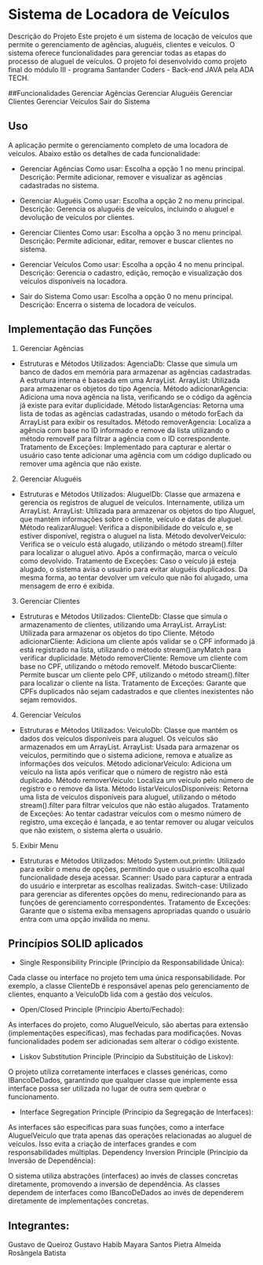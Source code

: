 # Sistema de Locadora de Veículos


Descrição do Projeto
Este projeto é um sistema de locação de veículos que permite o gerenciamento de agências, aluguéis, clientes e veículos. O sistema oferece funcionalidades para gerenciar todas as etapas do processo de aluguel de veículos. O projeto foi desenvolvido como projeto final do módulo III - programa Santander Coders - Back-end JAVA pela ADA TECH.

##Funcionalidades
Gerenciar Agências
Gerenciar Aluguéis
Gerenciar Clientes
Gerenciar Veículos
Sair do Sistema


## Uso

A aplicação permite o gerenciamento completo de uma locadora de veículos. Abaixo estão os detalhes de cada funcionalidade:

- Gerenciar Agências
Como usar: Escolha a opção 1 no menu principal.
Descrição: Permite adicionar, remover e visualizar as agências cadastradas no sistema.

- Gerenciar Aluguéis
Como usar: Escolha a opção 2 no menu principal.
Descrição: Gerencia os aluguéis de veículos, incluindo o aluguel e devolução de veículos por clientes.

- Gerenciar Clientes
Como usar: Escolha a opção 3 no menu principal.
Descrição: Permite adicionar, editar, remover e buscar clientes no sistema.

- Gerenciar Veículos
Como usar: Escolha a opção 4 no menu principal.
Descrição: Gerencia o cadastro, edição, remoção e visualização dos veículos disponíveis na locadora.

- Sair do Sistema
Como usar: Escolha a opção 0 no menu principal.
Descrição: Encerra o sistema de locadora de veículos.


## Implementação das Funções

1. Gerenciar Agências

- Estruturas e Métodos Utilizados:
AgenciaDb: Classe que simula um banco de dados em memória para armazenar as agências cadastradas. A estrutura interna é baseada em uma ArrayList<Agencia>.
ArrayList: Utilizada para armazenar os objetos do tipo Agencia.
Método adicionarAgencia: Adiciona uma nova agência na lista, verificando se o código da agência já existe para evitar duplicidade.
Método listarAgencias: Retorna uma lista de todas as agências cadastradas, usando o método forEach da ArrayList para exibir os resultados.
Método removerAgencia: Localiza a agência com base no ID informado e remove da lista utilizando o método removeIf para filtrar a agência com o ID correspondente.
Tratamento de Exceções: Implementado para capturar e alertar o usuário caso tente adicionar uma agência com um código duplicado ou remover uma agência que não existe.

2. Gerenciar Aluguéis
- Estruturas e Métodos Utilizados:
AluguelDb: Classe que armazena e gerencia os registros de aluguel de veículos. Internamente, utiliza um ArrayList<Aluguel>.
ArrayList: Utilizada para armazenar os objetos do tipo Aluguel, que mantém informações sobre o cliente, veículo e datas de aluguel.
Método realizarAluguel: Verifica a disponibilidade do veículo e, se estiver disponível, registra o aluguel na lista.
Método devolverVeiculo: Verifica se o veículo está alugado, utilizando o método stream().filter para localizar o aluguel ativo. Após a confirmação, marca o veículo como devolvido.
Tratamento de Exceções: Caso o veículo já esteja alugado, o sistema avisa o usuário para evitar aluguéis duplicados. Da mesma forma, ao tentar devolver um veículo que não foi alugado, uma mensagem de erro é exibida.

3. Gerenciar Clientes
- Estruturas e Métodos Utilizados:
ClienteDb: Classe que simula o armazenamento de clientes, utilizando uma ArrayList<Cliente>.
ArrayList: Utilizada para armazenar os objetos do tipo Cliente.
Método adicionarCliente: Adiciona um cliente após validar se o CPF informado já está registrado na lista, utilizando o método stream().anyMatch para verificar duplicidade.
Método removerCliente: Remove um cliente com base no CPF, utilizando o método removeIf.
Método buscarCliente: Permite buscar um cliente pelo CPF, utilizando o método stream().filter para localizar o cliente na lista.
Tratamento de Exceções: Garante que CPFs duplicados não sejam cadastrados e que clientes inexistentes não sejam removidos.

4. Gerenciar Veículos
- Estruturas e Métodos Utilizados:
VeiculoDb: Classe que mantém os dados dos veículos disponíveis para aluguel. Os veículos são armazenados em um ArrayList<Veiculo>.
ArrayList: Usada para armazenar os veículos, permitindo que o sistema adicione, remova e atualize as informações dos veículos.
Método adicionarVeiculo: Adiciona um veículo na lista após verificar que o número de registro não está duplicado.
Método removerVeiculo: Localiza um veículo pelo número de registro e o remove da lista.
Método listarVeiculosDisponiveis: Retorna uma lista de veículos disponíveis para aluguel, utilizando o método stream().filter para filtrar veículos que não estão alugados.
Tratamento de Exceções: Ao tentar cadastrar veículos com o mesmo número de registro, uma exceção é lançada, e ao tentar remover ou alugar veículos que não existem, o sistema alerta o usuário.

5. Exibir Menu
- Estruturas e Métodos Utilizados:
Método System.out.println: Utilizado para exibir o menu de opções, permitindo que o usuário escolha qual funcionalidade deseja acessar.
Scanner: Usado para capturar a entrada do usuário e interpretar as escolhas realizadas.
Switch-case: Utilizado para gerenciar as diferentes opções do menu, redirecionando para as funções de gerenciamento correspondentes.
Tratamento de Exceções: Garante que o sistema exiba mensagens apropriadas quando o usuário entra com uma opção inválida no menu.

## Princípios SOLID aplicados

* Single Responsibility Principle (Princípio da Responsabilidade Única):

Cada classe ou interface no projeto tem uma única responsabilidade. Por exemplo, a classe ClienteDb é responsável apenas pelo gerenciamento de clientes, enquanto a VeiculoDb lida com a gestão dos veículos.

* Open/Closed Principle (Princípio Aberto/Fechado):

As interfaces do projeto, como AluguelVeiculo, são abertas para extensão (implementações específicas), mas fechadas para modificações. Novas funcionalidades podem ser adicionadas sem alterar o código existente.

* Liskov Substitution Principle (Princípio da Substituição de Liskov):

O projeto utiliza corretamente interfaces e classes genéricas, como IBancoDeDados<T>, garantindo que qualquer classe que implemente essa interface possa ser utilizada no lugar de outra sem quebrar o funcionamento.

* Interface Segregation Principle (Princípio da Segregação de Interfaces):

As interfaces são específicas para suas funções, como a interface AluguelVeiculo que trata apenas das operações relacionadas ao aluguel de veículos. Isso evita a criação de interfaces grandes e com responsabilidades múltiplas.
Dependency Inversion Principle (Princípio da Inversão de Dependência):

O sistema utiliza abstrações (interfaces) ao invés de classes concretas diretamente, promovendo a inversão de dependência. As classes dependem de interfaces como IBancoDeDados<T> ao invés de dependerem diretamente de implementações concretas.

## Integrantes:

Gustavo de Queiroz
Gustavo Habib
Mayara Santos
Pietra Almeida
Rosângela Batista
